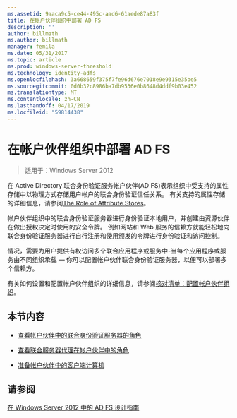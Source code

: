 ```yaml
---
ms.assetid: 9aaca9c5-ce44-495c-aad6-61aede87a83f
title: 在帐户伙伴组织中部署 AD FS
description: ''
author: billmath
ms.author: billmath
manager: femila
ms.date: 05/31/2017
ms.topic: article
ms.prod: windows-server-threshold
ms.technology: identity-adfs
ms.openlocfilehash: 3a668659f375f7fe96d676e7018e9e9315e35be5
ms.sourcegitcommit: 0d0b32c8986ba7db9536e0b8648d4ddf9b03e452
ms.translationtype: MT
ms.contentlocale: zh-CN
ms.lasthandoff: 04/17/2019
ms.locfileid: "59814438"
---
```

# <a name="deploying-ad-fs-in-the-account-partner-organization"></a>在帐户伙伴组织中部署 AD FS

>适用于：Windows Server 2012

在 Active Directory 联合身份验证服务帐户伙伴\(AD FS\)表示组织中受支持的属性存储中以物理方式存储用户帐户的联合身份验证信任关系。 有关支持的属性存储的详细信息，请参阅[The Role of Attribute Stores](../../ad-fs/technical-reference/The-Role-of-Attribute-Stores.md)。  
  
帐户伙伴组织中的联合身份验证服务器进行身份验证本地用户，并创建由资源伙伴在做出授权决定时使用的安全令牌。 例如网站和 Web 服务的信赖方就能轻松地向联合身份验证服务器进行自行注册和使用颁发的令牌进行身份验证和访问控制。  
  
情况，需要为用户提供有权访问多个联合应用程序或服务中-当每个应用程序或服务由不同组织承载 — 你可以配置帐户伙伴联合身份验证服务器，以便可以部署多个信赖方。  
  
有关如何设置和配置帐户伙伴组织的详细信息，请参阅[核对清单：配置帐户伙伴组织](../../ad-fs/deployment/Checklist--Configuring-the-Account-Partner-Organization.md)。  
  
## <a name="in-this-section"></a>本节内容  
  
-   [查看帐户伙伴中的联合身份验证服务器的角色](Review-the-Role-of-the-Federation-Server-in-the-Account-Partner.md)  
  
-   [查看联合服务器代理在帐户伙伴中的角色](Review-the-Role-of-the-Federation-Server-Proxy-in-the-Account-Partner.md)  
  
-   [准备帐户伙伴中的客户端计算机](Prepare-Client-Computers-in-the-Account-Partner.md)  
  
## <a name="see-also"></a>请参阅
[在 Windows Server 2012 中的 AD FS 设计指南](AD-FS-Design-Guide-in-Windows-Server-2012.md)
